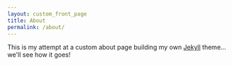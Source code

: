 ```yaml
---
layout: custom_front_page
title: About
permalink: /about/
---
```


This is my attempt at a custom about page building my own [Jekyll](https://jekyllrb.com/) theme... we'll see how it goes!
